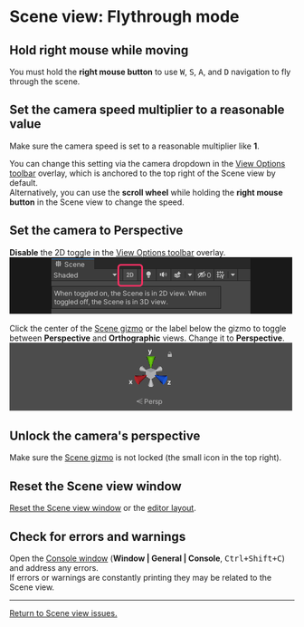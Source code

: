 # Scene view: Flythrough mode
## Hold right mouse while moving
You must hold the **right mouse button** to use <kbd>W</kbd>, <kbd>S</kbd>, <kbd>A</kbd>, and <kbd>D</kbd> navigation to fly through the scene.

## Set the camera speed multiplier to a reasonable value
Make sure the camera speed is set to a reasonable multiplier like **1**.  

You can change this setting via the camera dropdown in the [View Options toolbar](https://docs.unity3d.com/Manual/ViewModes.html) overlay, which is anchored to the top right of the Scene view by default.  
Alternatively, you can use the **scroll wheel** while holding the **right mouse button** in the Scene view to change the speed.

## Set the camera to Perspective

**Disable** the 2D toggle in the [View Options toolbar](https://docs.unity3d.com/Manual/ViewModes.html) overlay.  
![2D Scene view Toggle](scene-view-2d-toggle.png)


Click the center of the [Scene gizmo](https://docs.unity3d.com/Manual/SceneViewNavigation.html) or the label below the gizmo to toggle between **Perspective** and **Orthographic** views. Change it to **Perspective**.  
![Scene gizmo](scene-view-trumpets.png)

## Unlock the camera's perspective
Make sure the [Scene gizmo](https://docs.unity3d.com/Manual/SceneViewNavigation.html) is not locked (the small icon in the top right).

## Reset the Scene view window
[Reset the Scene view window](../Windows/Resetting%20Windows.md) or the [editor layout](../Windows/Resetting%20Layout.md).

## Check for errors and warnings
Open the [Console window](https://docs.unity3d.com/Manual/Console.html) (**Window | General | Console**, <kbd>Ctrl+Shift+C</kbd>) and address any errors.    
If errors or warnings are constantly printing they may be related to the Scene view.

---

[Return to Scene view issues.](../Scene%20View.md)
